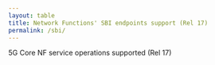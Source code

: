 ```yaml
---
layout: table
title: Network Functions' SBI endpoints support (Rel 17)
permalink: /sbi/
---
```


5G Core NF service operations supported (Rel 17)

<!-- <h1>Number of keys in my JSON files:</h1>

{% assign totalKeys = 0 %}
{% for file in site.static_files %}
  {% if file.path contains 'comparison/open5gs' and file.path contains '.json' %}
    {% assign json = file.path | jsonify %}
    {% assign keys = json | size %}
    {% assign totalKeys = totalKeys | plus: keys %}
  {% endif %}
{% endfor %}

<p>{{ totalKeys }}</p> -->

<script>
$(document).ready(function() {
  var jsonData = {};
  // Define an array to store the promises
  var promises = [];

  // Read all the JSON file that contain invetory of supported operations
  {% for file in site.static_files %}
    console.log('{{ file.path }}')
    {% if file.path contains 'comparison/' and file.path contains '.json' %}
      {% assign folders = file.path | split: "/" %}
      console.log('{{ folders[2] }}')
      promises.push($.getJSON('{{ site.baseurl }}{{ file.path }}', function(json) {
        $.each(json, function(key, value) {
          // Put a tick if a key is true, i.e., operation supported and an x otherwise
          // folders[2] is the third layer in the folder structure which corresponds to the core network name
          jsonData[key] = { ...jsonData[key], {{ folders[2] }}: value === true ? '\u2705' : '\u274C' }
        });
      }));
    {% endif %}
  {% endfor %}
  $.when.apply($, promises).done(function() {
    console.log('All getJSON methods completed');
    
    // Call the callback function and pass myVariable and all data as arguments
    populateTable(jsonData);
  });
});

function pupulateNumberOfOperations(data) {
  var numHeader = $('#operations-count')

}

function populateTable(data) {
  var table = $('#data-table tbody');
  $.each(data, function(i, item) {
    console.log(item)
    console.log(i)
    var row = $('<tr>').append(
      $('<td>').text(i),
      $('<td>').text(item.open5gs),
      $('<td>').text(item.free5gc),
      $('<td>').text(item.oai)
    );
    table.append(row);
  });
}
</script>

